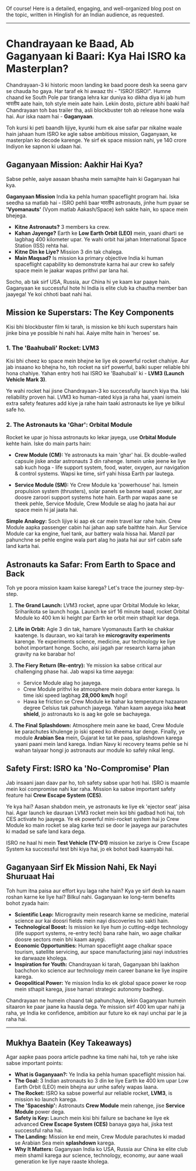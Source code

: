 Of course! Here is a detailed, engaging, and well-organized blog post on the topic, written in Hinglish for an Indian audience, as requested.

***

# Chandrayaan ke Baad, Ab Gaganyaan ki Baari: Kya Hai ISRO ka Masterplan?

Chandrayaan-3 ki historic moon landing ke baad poore desh ka seena garv se chauda ho gaya. Har taraf ek hi awaaz thi - "ISRO! ISRO!". Humne chaand ke South Pole par tiranga lehra kar duniya ko dikha diya ki jab hum भारतीय aate hain, toh style mein aate hain. Lekin dosto, picture abhi baaki hai! Chandrayaan toh bas trailer tha, asli blockbuster toh ab release hone wala hai. Aur iska naam hai - **Gaganyaan**.

Toh kursi ki peti baandh lijiye, kyunki hum ek aise safar par nikalne waale hain jahaan hum ISRO ke agle sabse ambitious mission, Gaganyaan, ke masterplan ko decode karenge. Ye sirf ek space mission nahi, ye 140 crore Indiyon ke sapnon ki udaan hai.

## Gaganyaan Mission: Aakhir Hai Kya?

Sabse pehle, aaiye aasaan bhasha mein samajhte hain ki Gaganyaan hai kya.

**Gaganyaan Mission** India ka pehla human spaceflight program hai. Iska seedha sa matlab hai - ISRO pehli baar भारतीय astronauts, jinhe hum pyaar se **'Vyomanauts'** (Vyom matlab Aakash/Space) keh sakte hain, ko space mein bhejega.

-   **Kitne Astronauts?** 3 members ka crew.
-   **Kahan Jayenge?** Earth ke **Low Earth Orbit (LEO)** mein, yaani dharti se lagbhag 400 kilometer upar. Ye wahi orbit hai jahan International Space Station (ISS) rehta hai.
-   **Kitne Din ke Liye?** Mission 3 din tak chalega.
-   **Main Maqsad?** Is mission ka primary objective India ki human spaceflight capability ko demonstrate karna hai aur crew ko safely space mein le jaakar wapas prithvi par lana hai.

Socho, ab tak sirf USA, Russia, aur China hi ye kaam kar paaye hain. Gaganyaan ke successful hote hi India is elite club ka chautha member ban jaayega! Ye koi chhoti baat nahi hai.

## Mission ke Superstars: The Key Components

Kisi bhi blockbuster film ki tarah, is mission ke bhi kuch superstars hain jinke bina ye possible hi nahi hai. Aaiye milte hain in 'heroes' se.

### 1. The 'Baahubali' Rocket: LVM3

Kisi bhi cheez ko space mein bhejne ke liye ek powerful rocket chahiye. Aur jab insaano ko bhejna ho, toh rocket na sirf powerful, balki super reliable bhi hona chahiye. Yahan entry hoti hai ISRO ke 'Baahubali' ki - **LVM3 (Launch Vehicle Mark 3)**.

Ye wahi rocket hai jisne Chandrayaan-3 ko successfully launch kiya tha. Iski reliability proven hai. LVM3 ko human-rated kiya ja raha hai, yaani ismein extra safety features add kiye ja rahe hain taaki astronauts ke liye ye bilkul safe ho.

### 2. The Astronauts ka 'Ghar': Orbital Module

Rocket ke upar jo hissa astronauts ko lekar jayega, use **Orbital Module** kehte hain. Iske do main parts hain:

-   **Crew Module (CM):** Ye astronauts ka main 'ghar' hai. Ek double-walled capsule jiske andar astronauts 3 din rahenge. Ismein unke jeene ke liye sab kuch hoga - life support system, food, water, oxygen, aur navigation & control systems. Wapsi ke time, sirf yahi hissa Earth par lautega.

-   **Service Module (SM):** Ye Crew Module ka 'powerhouse' hai. Ismein propulsion system (thrusters), solar panels se banne waali power, aur doosre zaroori support systems hote hain. Earth par wapas aane se theek pehle, Service Module, Crew Module se alag ho jaata hai aur space mein hi jal jaata hai.

**Simple Analogy:** Soch lijiye ki aap ek car mein travel kar rahe hain. Crew Module aapka passenger cabin hai jahan aap safe baithte hain. Aur Service Module car ka engine, fuel tank, aur battery wala hissa hai. Manzil par pahunchne se pehle engine wala part alag ho jaata hai aur sirf cabin safe land karta hai.

## Astronauts ka Safar: From Earth to Space and Back

Toh ye poora mission kaam kaise karega? Let's trace the journey step-by-step.

1.  **The Grand Launch:** LVM3 rocket, apne upar Orbital Module ko lekar, Sriharikota se launch hoga. Launch ke sirf 16 minute baad, rocket Orbital Module ko 400 km ki height par Earth ke orbit mein sthapit kar dega.

2.  **Life in Orbit:** Agle 3 din tak, hamare Vyomanauts Earth ke chakkar kaatenge. Is dauraan, wo kai tarah ke **microgravity experiments** karenge. Ye experiments science, medicine, aur technology ke liye bohot important honge. Socho, aisi jagah par research karna jahan gravity na ke barabar ho!

3.  **The Fiery Return (Re-entry):** Ye mission ka sabse critical aur challenging phase hai. Jab wapsi ka time aayega:
    -   Service Module alag ho jaayega.
    -   Crew Module prithvi ke atmosphere mein dobara enter karega. Is time iski speed lagbhag **28,000 km/h** hogi!
    -   Hawa ke friction se Crew Module ke bahar ka temperature hazaaron degree Celsius tak pahunch jaayega. Yahan kaam aayega iska **heat shield**, jo astronauts ko is aag ke gole se bachayega.

4.  **The Final Splashdown:** Atmosphere mein aane ke baad, Crew Module ke parachutes khulenge jo iski speed ko dheema kar denge. Finally, ye module **Arabian Sea** mein, Gujarat ke tat ke paas, splashdown karega yaani paani mein land karega. Indian Navy ki recovery teams pehle se hi wahan taiyaar hongi jo astronauts aur module ko safely nikal lengi.

## Safety First: ISRO ka 'No-Compromise' Plan

Jab insaani jaan daav par ho, toh safety sabse upar hoti hai. ISRO is maamle mein koi compromise nahi kar raha. Mission ka sabse important safety feature hai **Crew Escape System (CES)**.

Ye kya hai? Aasan shabdon mein, ye astronauts ke liye ek 'ejector seat' jaisa hai. Agar launch ke dauraan LVM3 rocket mein koi bhi gadbad hoti hai, toh CES activate ho jaayega. Ye ek powerful mini-rocket system hai jo Crew Module ko main rocket se alag karke tezi se door le jaayega aur parachutes ki madad se safe land kara dega.

ISRO ne haal hi mein **Test Vehicle (TV-D1)** mission ke zariye is Crew Escape System ka successful test bhi kiya hai, jo ek bohot badi kaamyabi hai.

## Gaganyaan Sirf Ek Mission Nahi, Ek Nayi Shuruaat Hai

Toh hum itna paisa aur effort kyu laga rahe hain? Kya ye sirf desh ka naam roshan karne ke liye hai? Bilkul nahi. Gaganyaan ke long-term benefits bohot zyada hain:

-   **Scientific Leap:** Microgravity mein research karne se medicine, material science aur kai doosri fields mein nayi discoveries ho sakti hain.
-   **Technological Boost:** Is mission ke liye hum jo cutting-edge technology (life support systems, re-entry tech) bana rahe hain, wo aage chalkar doosre sectors mein bhi kaam aayegi.
-   **Economic Opportunities:** Human spaceflight aage chalkar space tourism, satellite servicing, aur space manufacturing jaisi nayi industries ke darwaaze kholega.
-   **Inspiration for Youth:** Chandrayaan ki tarah, Gaganyaan bhi laakhon bachchon ko science aur technology mein career banane ke liye inspire karega.
-   **Geopolitical Power:** Ye mission India ko ek global space power ke roop mein sthapit karega, jisse hamari strategic autonomy badhegi.

Chandrayaan ne humein chaand tak pahunchaya, lekin Gaganyaan humein sitaaron ke paar jaane ka hausla dega. Ye mission sirf 400 km upar nahi ja raha, ye India ke confidence, ambition aur future ko ek nayi unchai par le ja raha hai.

---

## Mukhya Baatein (Key Takeaways)

Agar aapke paas poora article padhne ka time nahi hai, toh ye rahe iske sabse important points:

-   **What is Gaganyaan?:** Ye India ka pehla human spaceflight mission hai.
-   **The Goal:** 3 Indian astronauts ko 3 din ke liye Earth ke 400 km upar Low Earth Orbit (LEO) mein bhejna aur unhe safely wapas laana.
-   **The Rocket:** ISRO ka sabse powerful aur reliable rocket, **LVM3**, is mission ko launch karega.
-   **The 'Spaceship':** Astronauts **Crew Module** mein rahenge, jise **Service Module** power dega.
-   **Safety is Key:** Launch mein kisi bhi failure se bachane ke liye ek advanced **Crew Escape System (CES)** banaya gaya hai, jiska test successful raha hai.
-   **The Landing:** Mission ke end mein, Crew Module parachutes ki madad se Arabian Sea mein **splashdown** karega.
-   **Why It Matters:** Gaganyaan India ko USA, Russia aur China ke elite club mein shamil karega aur science, technology, economy, aur aane waali generation ke liye naye raaste kholega.